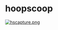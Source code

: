 # hoopscoop
[![hscapture.png](https://i.postimg.cc/g2SZDcFf/hscapture.png)](https://postimg.cc/jDf2qbjX)
